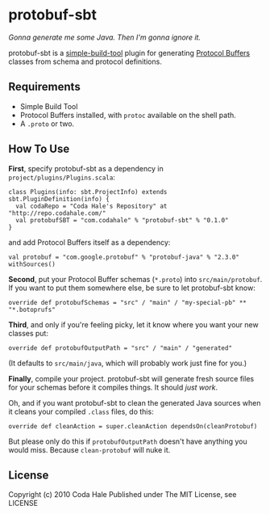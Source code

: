 protobuf-sbt
============

*Gonna generate me some Java. Then I'm gonna ignore it.*

protobuf-sbt is a
[simple-build-tool](http://code.google.com/p/simple-build-tool/) plugin for
generating [Protocol Buffers](http://code.google.com/apis/protocolbuffers/)
classes from schema and protocol definitions.


Requirements
------------

* Simple Build Tool
* Protocol Buffers installed, with `protoc` available on the shell path.
* A `.proto` or two.


How To Use
----------

**First**, specify protobuf-sbt as a dependency in
`project/plugins/Plugins.scala`:

    class Plugins(info: sbt.ProjectInfo) extends sbt.PluginDefinition(info) {
      val codaRepo = "Coda Hale's Repository" at "http://repo.codahale.com/"
      val protobufSBT = "com.codahale" % "protobuf-sbt" % "0.1.0"
    }

and add Protocol Buffers itself as a dependency:

    val protobuf = "com.google.protobuf" % "protobuf-java" % "2.3.0" withSources()

**Second**, put your Protocol Buffer schemas (`*.proto`) into
`src/main/protobuf`. If you want to put them somewhere else, be sure to let
protobuf-sbt know:
    
    override def protobufSchemas = "src" / "main" / "my-special-pb" ** "*.botoprufs"
    
**Third**, and only if you're feeling picky, let it know where you want your
new classes put:
    
    override def protobufOutputPath = "src" / "main" / "generated"

(It defaults to `src/main/java`, which will probably work just fine for you.)

**Finally**, compile your project. protobuf-sbt will generate fresh source files
for your schemas before it compiles things. It should *just work*.

Oh, and if you want protobuf-sbt to clean the generated Java sources when it
cleans your compiled `.class` files, do this:
    
    override def cleanAction = super.cleanAction dependsOn(cleanProtobuf)

But please only do this if `protobufOutputPath` doesn't have anything you would
miss. Because `clean-protobuf` will nuke it.


License
-------

Copyright (c) 2010 Coda Hale
Published under The MIT License, see LICENSE